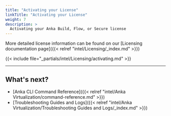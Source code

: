 ```yaml
---
title: "Activating your License"
linkTitle: "Activating your License"
weight: 7
description: >
  Activating your Anka Build, Flow, or Secure license
---
```


More detailed license information can be found on our [Licensing documentation page]({{< relref "intel/Licensing/_index.md" >}})

{{< include file="_partials/intel/Licensing/activating.md" >}}

---

## What's next?

- [Anka CLI Command Reference]({{< relref "intel/Anka Virtualization/command-reference.md" >}})
- [Troubleshooting Guides and Logs]({{< relref "intel/Anka Virtualization/Troubleshooting Guides and Logs/_index.md" >}})
